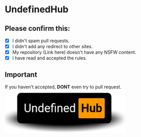 # UndefinedHub
## Please confirm this:
- [x] I didn't spam pull requests. 
- [x] I didn't add any redirect to other sites.
- [x] My repository (Link here) doesn't have any NSFW content.
- [x] I have read and accepted the rules.
## Important
If you haven't accepted, **DONT** even try to pull request.
![Logo](https://github.com/undefinedhub/.github/blob/6cd6552abc11003f93432eaf75f757350a6a1145/profile/UndefinedImage%20%5BFC19835%5D.png) 
